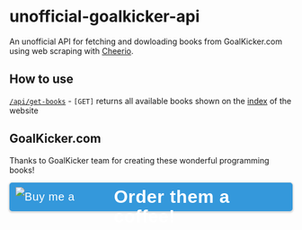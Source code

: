 # unofficial-goalkicker-api

An unofficial API for fetching and dowloading books from GoalKicker.com using web scraping with [Cheerio](https://cheerio.js.org/).

## How to use

[`/api/get-books`](https://unofficial-goalkicker-api.onrender.com/api/get-books) - `[GET]` returns all available books shown on the [index](https://books.goalkicker.com/) of the website

## GoalKicker.com

Thanks to GoalKicker team for creating these wonderful programming books!

<a style="padding: 7px 10px 7px 10px !important;line-height: 35px !important;height: 51px !important;min-width: 217px !important;text-decoration: none !important;display: inline-flex !important;color: #ffffff !important;background-color: #3498db !important;border-radius: 5px !important;border: 1px solid transparent !important;padding: 7px 10px 7px 10px !important;font-size: 20px !important;letter-spacing: 0.6px !important;box-shadow: 0px 1px 2px rgba(190, 190, 190, 0.5) !important;-webkit-box-shadow: 0px 1px 2px 2px rgba(190, 190, 190, 0.5) !important;margin: 0 auto !important;font-family: 'Arial', cursive !important;-webkit-box-sizing: border-box !important;box-sizing: border-box !important;-o-transition: 0.3s all linear !important;-webkit-transition: 0.3s all linear !important;-moz-transition: 0.3s all linear !important;-ms-transition: 0.3s all linear !important;transition: 0.3s all linear !important;" target="_blank" href="https://www.buymeacoffee.com/GoalKickerBooks">
    <img src="https://cdn.buymeacoffee.com/buttons/bmc-new-btn-logo.svg" alt="Buy me a coffee">
    <span style="margin-left:15px;font-size:32px !important;font-weight:bold;">Order them a coffee!</span>
</a>
